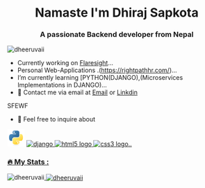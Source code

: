 <h1 align="center"> Namaste I'm Dhiraj Sapkota <h3 align="center">A passionate Backend developer from Nepal
</h1



<p align="left"> <img src="https://komarev.com/ghpvc/?username=dheeruvaii&label=Profile%20views&color=0e75b6&style=flat" alt="dheeruvaii" /> </p>

-  Currently working on [Flaresight](https://enterleaf.com/)...
-  Personal Web-Applications .(https://rightpathhr.com/)...
-  I’m currently learning [PYTHON(DJANGO),(Microservices Implementations in DJANGO)...
-  📧 Contact me via email at [Email](mailto:dhirajsapkota260@gmail.com) or  [Linkdin](https://www.linkedin.com/in/dhiraj-sapkota/)
  
  SFEWF
-  💬 Feel free to inquire about 
  <p  target="_blank" rel="noreferrer"><img src="https://raw.githubusercontent.com/devicons/devicon/master/icons/python/python-original.svg" alt="python" width="40" height="40"/> </a> <a          href="https://pytorch.org/" target="_blank" rel="noreferrer"> <img src="https://cdn.worldvectorlogo.com/logos/django.svg" alt="django" width="40" height="40"/>
      <img src="https://cdn.jsdelivr.net/gh/devicons/devicon/icons/html5/html5-original.svg" height="30" alt="html5 logo"  />
      <img src="https://cdn.jsdelivr.net/gh/devicons/devicon/icons/css3/css3-original.svg" height="30" alt="css3 logo"  />..


<h3 align="left">🔥   My Stats :</h3>
<p><img align="left" src="https://github-readme-stats.vercel.app/api/top-langs?username=dheeruvaii&show_icons=true&locale=en&layout=compact" alt="dheeruvaii" /></p>
<p>&nbsp;<img align="center" src="https://github-readme-stats.vercel.app/api?username=dheeruvaii&show_icons=true&locale=en" alt="dheeruvaii" /></p>
<!-- <p>&nbsp;<img align="center" src="https://github-readme-streak-stats.herokuapp.com/?user=dheeruvaii&" alt="dheeruvaii" /></p> -->



